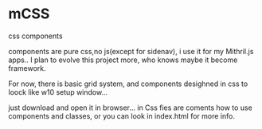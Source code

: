 # mCSS
css components 

components are pure css,no js(except for sidenav), 
i use it for my Mithril.js apps..
I plan to evolve this project more, 
who knows maybe it become framework.

For now, there is basic grid system, 
and components desighned in css to loock like w10 setup window...

just download and open it in browser...
in Css fies are coments how to use components and classes, 
or you can look in index.html for more info.
